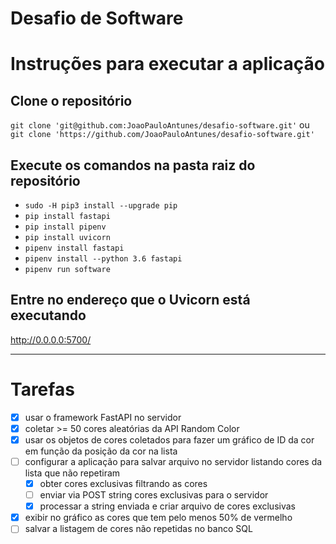 # Desafio de Software

# Instruções para executar a aplicação
## Clone o repositório
`git clone 'git@github.com:JoaoPauloAntunes/desafio-software.git'`
ou
`git clone 'https://github.com/JoaoPauloAntunes/desafio-software.git'`

## Execute os comandos na pasta raiz do repositório
- `sudo -H pip3 install --upgrade pip`
- `pip install fastapi`
- `pip install pipenv`
- `pip install uvicorn`
- `pipenv install fastapi`
- `pipenv install --python 3.6 fastapi`
- `pipenv run software`

## Entre no endereço que o Uvicorn está executando
http://0.0.0.0:5700/

---
# Tarefas
- [x] usar o framework FastAPI no servidor
- [x] coletar >= 50 cores aleatórias da API Random Color
- [x] usar os objetos de cores coletados para fazer um gráfico de ID da cor em função da posição da cor na lista
- [ ] configurar a aplicação para salvar arquivo no servidor listando cores da lista que não repetiram
	- [x] obter cores exclusivas filtrando as cores
	- [ ] enviar via POST string cores exclusivas para o servidor
	- [x] processar a string enviada e criar arquivo de cores exclusivas
- [x] exibir no gráfico as cores que tem pelo menos 50% de vermelho
- [ ] salvar a listagem de cores não repetidas no banco SQL
